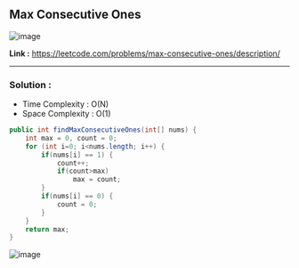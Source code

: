 ## Max Consecutive Ones 

![image](https://user-images.githubusercontent.com/23376002/225018321-f582dafe-57a1-4588-9f40-7738e86d6fb5.png)

**Link :** https://leetcode.com/problems/max-consecutive-ones/description/

------------------------------------------------------------------------------------------------------------------------------------------------------

### Solution : 

- Time Complexity : O(N)
- Space Complexity : O(1)


```java
public int findMaxConsecutiveOnes(int[] nums) {
    int max = 0, count = 0;
    for (int i=0; i<nums.length; i++) {
        if(nums[i] == 1) {
            count++;
            if(count>max)
                max = count;
        }
        if(nums[i] == 0) {
            count = 0;
        }
    }
    return max;
}

```

![image](https://user-images.githubusercontent.com/23376002/227605083-56b04c5d-db01-4b74-abb9-d7a1da438cd1.png)



